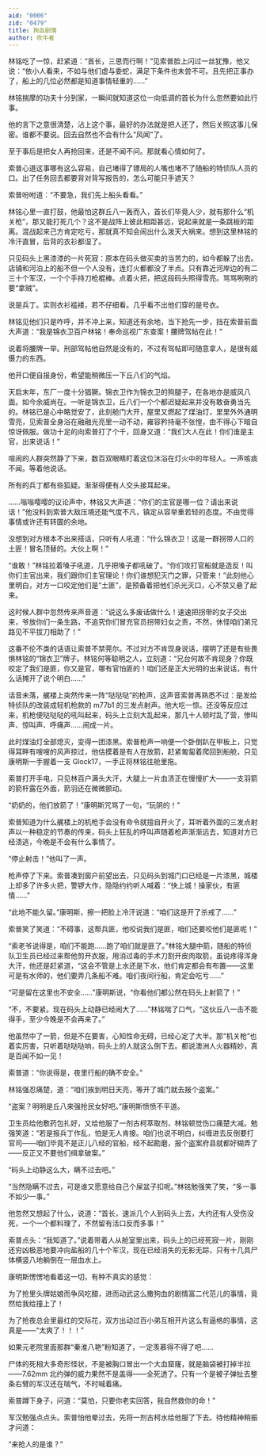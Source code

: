 ```yaml
---
aid: "0006"
zid: "0479"
title: 狗血剧情
author: 吹牛者
---
```


林铭吃了一惊，赶紧道：“首长，三思而行啊！”见索普脸上闪过一丝犹豫，他又说：“依小人看来，不如与他们虚与委蛇，满足下条件也未尝不可。且先把正事办了，船上的几位必然都是知道事情轻重的……”

林铭揣摩的功夫十分到家，一瞬间就知道这位一向低调的首长为什么忽然要如此行事。

他的言下之意很清楚，沾上这个事，最好的办法就是把人还了，然后关照这事儿保密。谁都不要说。回去自然也不会有什么“风闻”了。

至于事后是把女人再抢回来，还是不闻不问。那就看心情如何了。

索普心道这事哪有这么容易，自己堵得了镖局的人嘴也堵不了随船的特侦队人员的口。出了任务回去都要背对背写报告的，怎么可能只手遮天？

索普吩咐道：“不要急，我们先上船头看看。”

林铭心里一直打鼓，他最怕这群丘八一轰而入，首长们毕竟人少，就有那什么“机关枪”，那又能打死几个？这不是战阵上彼此相距甚远，说起来就是一条跳板的距离。混战起来己方肯定吃亏，那就真不知会闹出什么泼天大祸来。想到这里林铭的冷汗直冒，后背的衣衫都湿了。

只见码头上黑漆漆的一片死寂：原本在码头做买卖的当苦力的，如今都躲了出去。店铺和河泊上的船不但一个人没有，连灯火都都没了半点。只有靠近河岸边的有二三十个军汉，一个个手持刀枪棍棒。点着火把，把这段码头照得雪亮。骂骂咧咧的要“拿贼”。

说是兵丁。实则衣衫褴褛，若不仔细看。几乎看不出他们穿的是号衣。

林铭见他们只是咋呼，并不冲上来，知道还有余地，当下抢先一步，挡在索普前面大声道：“我是锦衣卫百户林铭！奉命巡视广东查案！腰牌驾帖在此！”

说着将腰牌一举。刑部驾帖他自然是没有的，不过有驾帖即可随意拿人，是很有威慑力的东西。

他开口便自报身份，希望能稍微压一下丘八们的气焰。

天启末年，东厂一度十分猖獗。锦衣卫作为锦衣卫的狗腿子，在各地亦是威风八面。如今余威尚在。一听是锦衣卫，丘八们一个个都迟疑起来并没有敢奋勇当先的。林铭已是心中略觉安了，此刻舱门大开，屋里又燃起了煤油灯，里里外外通明雪亮，见索普全身浴在融融光亮里一动不动，雍容矜持毫不张惶，由不得心下暗自惊讶佩服。做功十足的向索普打了个千，回身又道：“我们大人在此！你们谁是主官，出来说话！”

喧闹的人群突然静了下来，数百双眼睛盯着这位沐浴在灯火中的年轻人。一声咳痰不闻。等着他说话。

所有的兵丁都有些狐疑。渐渐得便有人交头接耳起来。

……嗡嗡嘤嘤的议论声中，林铭又大声道：“你们的主官是哪一位？请出来说话！”他没料到索普大敌压境还能气度不凡，镇定从容举重若轻的态度。不由觉得事情或许还有转圜的余地。

没想到对方根本不出来搭话，只听有人吼道：“什么锦衣卫！这是一群拐带人口的土匪！冒名顶替的。大伙上啊！”

“谁敢！”林铭拉着嗓子吼道，几乎把嗓子都吼破了。“你们攻打官船就是造反！叫你们主官出来，我们跟你们主官理论！你们谁想犯灭门之罪，只管来！”此刻他心里明白，对方一口咬定他们是“土匪”，是预备着把他们杀光灭口，心不禁又悬了起来。

这时候人群中忽然传来声音道：“说这么多废话做什么！速速把拐带的女子交出来，爷放你们一条生路，不追究你们冒充官员拐带妇女之责，不然，休怪咱们弟兄路见不平拔刀相助了！”

这番不伦不类的话语让索普不禁莞尔。不过对方不肯现身说话，摆明了还是有些畏惧林铭的“锦衣卫”牌子。林铭何等聪明之人，立刻道：“兄台何故不肯现身？你既咬定了我们是匪，你又是官，哪有官怕匪的！咱们还是正大光明的出来说话，有什么话摊开了说个明白……”

话音未落，艉楼上突然传来一阵“哒哒哒”的枪声，这声音索普再熟悉不过：是发给特侦队的改装成轻机枪款的 m77b1 的三发点射声。他大吃一惊。还没等反应过来，机枪便哒哒哒的吼叫起来，码头上立刻大乱起来，那几十人顿时乱了营，惨叫声、惊叫声、呼痛声……闹成一片。

此时煤油灯全部熄灭，变得一团漆黑。索普枪声一响便一个卧倒趴在甲板上，只觉得耳畔有嗖嗖的风声掠过，他估摸着是有人在放箭，赶紧匍匐着爬回到船舱，只见康明斯一手握着一支 Glock17，一手正将林铭往舱里拖。

索普打开手电，只见林百户满头大汗，大腿上一片血渍正在慢慢扩大――一支羽箭的箭杆露在外面，箭羽还在微微颤动。

“奶奶的，他们放箭了！”康明斯咒骂了一句，“玩阴的！”

索普知道为什么艉楼上的机枪手会没有命令就擅自开火了，耳听着外面的三发点射声以一种稳定的节奏的传来，码头上狂乱的呼叫声随着枪声渐渐远去，知道对方已经溃逃，今晚是不会有什么事情了。

“停止射击！”他叫了一声。

枪声停了下来。索普凑到窗户前望出去，只见码头到城门口已经是一片漆黑，城楼上却多了许多火把，警锣大作，隐隐约约听人喊着：“快上城！操家伙，有匪情……”

“此地不能久留。”康明斯，擦一把脸上冷汗说道：“咱们这是开了杀戒了……”

索普笑了笑道：“不碍事，这帮兵匪，他咬说我们是匪，咱们还要咬他们是匪呢！”

“索老爷说得是，咱们不能跑……跑了咱们就是匪了。”林铭大腿中箭，随船的特侦队卫生员已经过来帮他剪开衣服，用消过毒的手术刀割开皮肉取箭，虽说疼得浑身大汗，他还是赶紧道，“这会不管是上水还是下水，他们肯定都会有布置――这里可是有水师的，他们要弄几条船不难。咱们夜间行船，肯定会吃亏……”

“可是留在这里也不安全……”康明斯说，“你看他们都公然在码头上射箭了！”

“不，不要紧。现在码头上动静已经闹大了……”林铭喘了口气，“这伙丘八一击不能得手，至少今晚是不会再来了。”

他虽然中了一箭，但是不在要害，心知性命无碍，已经心定了大半。那“机关枪”也着实厉害，只听着哒哒哒响，码头上的人就这么倒下去。都说澳洲人火器精妙，真是百闻不如一见！

索普道：“你说得是，夜里行船的确不安全。”

林铭强忍痛楚，道：“咱们挨到明日天亮，等开了城门就去报个盗案。”

“盗案？明明是丘八来强抢民女好吧。”康明斯愤愤不平道。

卫生员给他敷药包扎好，又给他服了一剂古柯萃取剂，林铭顿觉伤口痛楚大减。勉强笑道：“若是报兵丁作乱，怕是无人肯接。咱们也说不明白，纠缠进去反倒要打官司――咱们毕竟不是正儿八经的官船，经不起勘磨，报个盗案府县就都好糊弄了――反正又不要他们缉拿破案。”

“码头上动静这么大，瞒不过去吧。”

“当然隐瞒不过去，可是谁又愿意给自己个屎盆子扣呢。”林铭勉强笑了笑，“多一事不如少一事。”

他忽然又想起了什么，说道：“首长，速派几个人到码头上去，大约还有人受伤没死，一个一个都料理了，不然留有活口反而多事！”

索普点头：“我知道了。”说着带着人从舱室里出来，码头上的已经死寂一片，刚刚还穷凶极恶地要冲向盐船的几十个军汉，现在已经消失的无影无踪，只有十几具尸体横竖八地躺倒在一层血水上。

康明斯愣愣地看着这一切，有种不真实的感觉：

为了抢里头牌姑娘而争风吃醋，进而动武这么撒狗血的剧情富二代范儿的事情，竟然给我给撞上了！

为了抢夜总会里最红的交际花，双方出动过百小弟互相开片这么有逼格的事情，这真是――“太爽了！！！”

如果元老院里面那群“秦淮八艳”粉知道了，一定羡慕得不得了吧……

尸体的死相大多奇形怪状，不是被胸口冒出一个大血窟窿，就是脑袋被打掉半拉――7.62mm 北约弹的威力果然不是盖得――全死透了。只有一个是被子弹扯去整条右臂的军汉还在喘气，不时喊着痛。

索普蹲下身子，问道：“莫怕，只要你老实回答，我自然救你的命！”

军汉勉强点点头。索普怕他晕过去，先将一剂古柯水给他服了下去。待他精神稍振才问道：

“来抢人的是谁？”
